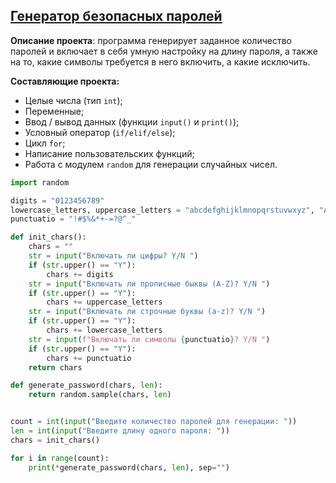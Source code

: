 ## [Генератор безопасных паролей](https://stepik.org/lesson/349848/step/1?unit=333703)

**Описание проекта**: программа генерирует заданное количество паролей и включает в себя умную настройку на длину пароля, а также на то, какие символы требуется в него включить, а какие исключить.

**Составляющие проекта:**

-   Целые числа (тип `int`);
-   Переменные;
-   Ввод / вывод данных (функции `input()` и `print()`);
-   Условный оператор (`if/elif/else`);
-   Цикл `for`;
-   Написание пользовательских функций;
-   Работа с модулем `random` для генерации случайных чисел.

```python
import random

digits = "0123456789"
lowercase_letters, uppercase_letters = "abcdefghijklmnopqrstuvwxyz", "ABCDEFGHIJKLMNOPQRSTUVWXYZ"
punctuatio = "!#$%&*+-=?@^_"

def init_chars():
    chars = ""
    str = input("Включать ли цифры? Y/N ")
    if (str.upper() == "Y"):
        chars += digits
    str = input("Включать ли прописные быквы (A-Z)? Y/N ")
    if (str.upper() == "Y"):
        chars += uppercase_letters
    str = input("Включать ли строчные буквы (a-z)? Y/N ")
    if (str.upper() == "Y"):
        chars += lowercase_letters
    str = input(f"Включать ли символы {punctuatio}? Y/N ")
    if (str.upper() == "Y"):
        chars += punctuatio
    return chars

def generate_password(chars, len):
    return random.sample(chars, len)


count = int(input("Введите количество паролей для генерации: "))
len = int(input("Введите длину одного пароля: "))
chars = init_chars()

for i in range(count):
    print(*generate_password(chars, len), sep="")
```


